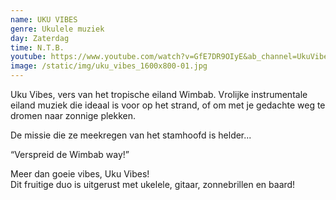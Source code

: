 ```yaml
---
name: UKU VIBES
genre: Ukulele muziek
day: Zaterdag
time: N.T.B.
youtube: https://www.youtube.com/watch?v=GfE7DR9OIyE&ab_channel=UkuVibes
image: /static/img/uku_vibes_1600x800-01.jpg
---
```

Uku Vibes, vers van het tropische eiland Wimbab. Vrolijke instrumentale eiland muziek die ideaal is voor op het strand, of om met je gedachte weg te dromen naar zonnige plekken.

De missie die ze meekregen van het stamhoofd is helder...

“Verspreid de Wimbab way!”

Meer dan goeie vibes, Uku Vibes!\
Dit fruitige duo is uitgerust met ukelele, gitaar, zonnebrillen en baard!